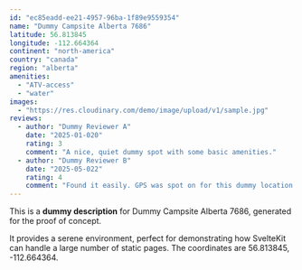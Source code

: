 ```yaml
---
id: "ec85eadd-ee21-4957-96ba-1f89e9559354"
name: "Dummy Campsite Alberta 7686"
latitude: 56.813845
longitude: -112.664364
continent: "north-america"
country: "canada"
region: "alberta"
amenities:
  - "ATV-access"
  - "water"
images:
  - "https://res.cloudinary.com/demo/image/upload/v1/sample.jpg"
reviews:
  - author: "Dummy Reviewer A"
    date: "2025-01-020"
    rating: 3
    comment: "A nice, quiet dummy spot with some basic amenities."
  - author: "Dummy Reviewer B"
    date: "2025-05-022"
    rating: 4
    comment: "Found it easily. GPS was spot on for this dummy location."
---
```


This is a **dummy description** for Dummy Campsite Alberta 7686, generated for the proof of concept.

It provides a serene environment, perfect for demonstrating how SvelteKit can handle a large number of static pages. The coordinates are 56.813845, -112.664364.

